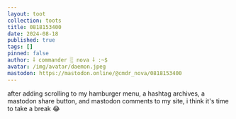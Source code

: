 ```yaml
---
layout: toot
collection: toots
title: 0818153400
date: 2024-08-18
published: true
tags: []
pinned: false
author: ⸸ commander ░ nova ⸸ :~$
avatar: /img/avatar/daemon.jpeg
mastodon: https://mastodon.online/@cmdr_nova/0818153400
---
```


after adding scrolling to my hamburger menu, a hashtag archives, a mastodon share button, and mastodon comments to my site, i think it's time to take a break 😂
